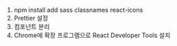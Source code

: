 1. npm install add sass classnames react-icons
2. Prettier 설정
3. 컴포넌트 분리
4. Chrome에 확장 프로그램으로 React Developer Tools 설치
